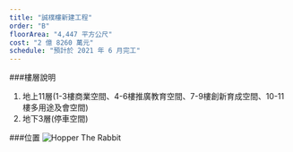 ```yaml
---
title: "誠樸樓新建工程"
order: "B"
floorArea: "4,447 平方公尺"
cost: "2 億 8260 萬元"
schedule: "預計於 2021 年 6 月完工"
---
```


###樓層說明
1. 地上11層(1-3樓商業空間、4-6樓推廣教育空間、7-9樓創新育成空間、10-11樓多用途及會空間)
2. 地下3層(停車空間)

###位置
![Hopper The Rabbit](https://source.unsplash.com/random/800x600)

